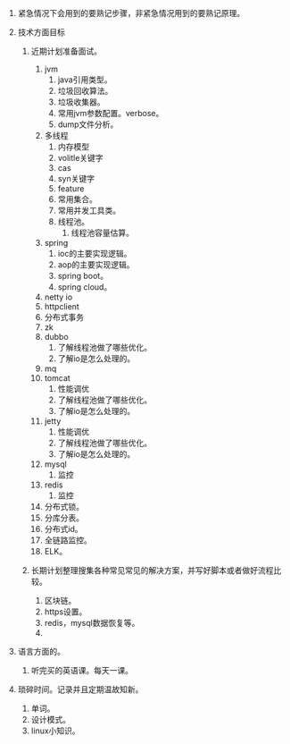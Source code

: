 1. 紧急情况下会用到的要熟记步骤，非紧急情况用到的要熟记原理。        
1. 技术方面目标      
    1. 近期计划准备面试。      
        1. jvm      
            1. java引用类型。      
            1. 垃圾回收算法。     
            1. 垃圾收集器。    
            1. 常用jvm参数配置。verbose。        
            1. dump文件分析。     
        1. 多线程     
            1. 内存模型      
            1. volitle关键字        
            1. cas     
            1. syn关键字     
            1. feature       
            1. 常用集合。    
            1. 常用并发工具类。      
            1. 线程池。      
                1. 线程池容量估算。      
        1. spring     
            1. ioc的主要实现逻辑。      
            1. aop的主要实现逻辑。    
            1. spring boot。     
            1. spring cloud。    
        1. netty   io      
        1. httpclient    
        1. 分布式事务        
        1. zk        
        1. dubbo     
            1. 了解线程池做了哪些优化。     
            1. 了解io是怎么处理的。     
        1. mq      
        1. tomcat           
            1. 性能调优
            1. 了解线程池做了哪些优化。     
            1. 了解io是怎么处理的。    
        1. jetty          
            1. 性能调优        
            1. 了解线程池做了哪些优化。     
            1. 了解io是怎么处理的。     
        1. mysql       
            1. 监控     
        1. redis       
            1. 监控     
        1. 分布式锁。      
        1. 分库分表。      
        1. 分布式id。     
        1. 全链路监控。    
        1. ELK。      
    
    1. 长期计划整理搜集各种常见常见的解决方案，并写好脚本或者做好流程比较。      
        1. 区块链。       
        1. https设置。     
        1. redis，mysql数据恢复等。       
        1. 
        
 1. 语言方面的。      
    1. 听完买的英语课。每天一课。             
 
 1. 琐碎时间。记录并且定期温故知新。          
    1. 单词。     
    1. 设计模式。      
    1. linux小知识。     
    

